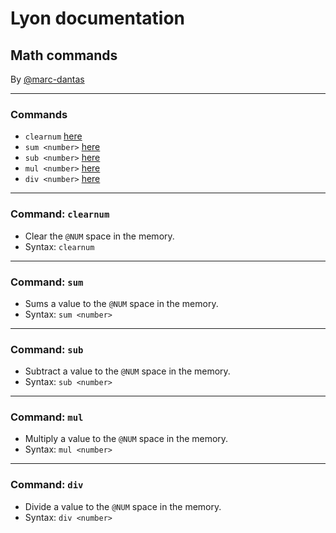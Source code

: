 # Lyon documentation
## Math commands
By [@marc-dantas](https://github.com/marc-dantas)

<hr>

### Commands
- `clearnum` [here](#clearnum)
- `sum <number>` [here](#sum)
- `sub <number>` [here](#sub)
- `mul <number>` [here](#mul)
- `div <number>` [here](#div)

<hr>

<h3 id="clearnum">Command: <code>clearnum</code></h3> 

- Clear the `@NUM` space in the memory.
- Syntax: `clearnum`

<hr>

<h3 id="sum">Command: <code>sum</code></h3> 

- Sums a value to the `@NUM` space in the memory.
- Syntax: `sum <number>`

<hr>

<h3 id="sub">Command: <code>sub</code></h3> 

- Subtract a value to the `@NUM` space in the memory.
- Syntax: `sub <number>`

<hr>

<h3 id="mul">Command: <code>mul</code></h3> 

- Multiply a value to the `@NUM` space in the memory.
- Syntax: `mul <number>`

<hr>

<h3 id="div">Command: <code>div</code></h3> 

- Divide a value to the `@NUM` space in the memory.
- Syntax: `div <number>`